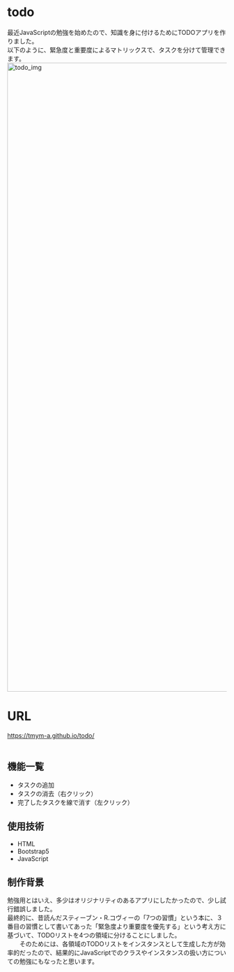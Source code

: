 # todo
 最近JavaScriptの勉強を始めたので、知識を身に付けるためにTODOアプリを作りました。<br >
 以下のように、緊急度と重要度によるマトリックスで、タスクを分けて管理できます。<br >
 <img width="1440" alt="todo_img" src="https://user-images.githubusercontent.com/113396639/194988805-02c017ed-4202-48a4-ae78-88623b2cc14a.png">
# URL
https://tmym-a.github.io/todo/<br >
<br >

## 機能一覧
- タスクの追加
- タスクの消去（右クリック）
- 完了したタスクを線で消す（左クリック）

## 使用技術
- HTML
- Bootstrap5
- JavaScript

## 制作背景
 勉強用とはいえ、多少はオリジナリティのあるアプリにしたかったので、少し試行錯誤しました。<br >
 最終的に、昔読んだスティーブン・R.コヴィーの「7つの習慣」という本に、３番目の習慣として書いてあった「緊急度より重要度を優先する」という考え方に基づいて、TODOリストを4つの領域に分けることにしました。<br >
　　そのためには、各領域のTODOリストをインスタンスとして生成した方が効率的だったので、結果的にJavaScriptでのクラスやインスタンスの扱い方についての勉強にもなったと思います。
